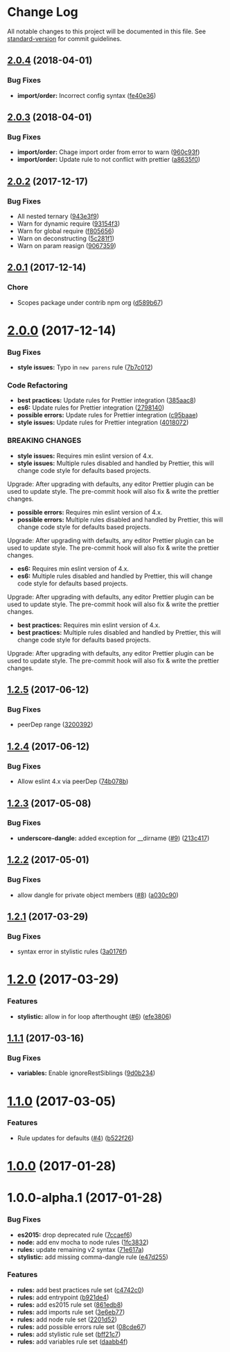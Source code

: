 # Change Log

All notable changes to this project will be documented in this file. See [standard-version](https://github.com/conventional-changelog/standard-version) for commit guidelines.

<a name="2.0.4"></a>
## [2.0.4](https://github.com/webpack-contrib/eslint-config-webpack/compare/v2.0.3...v2.0.4) (2018-04-01)


### Bug Fixes

* **import/order:** Incorrect config syntax ([fe40e36](https://github.com/webpack-contrib/eslint-config-webpack/commit/fe40e36))



<a name="2.0.3"></a>
## [2.0.3](https://github.com/webpack-contrib/eslint-config-webpack/compare/v2.0.2...v2.0.3) (2018-04-01)


### Bug Fixes

* **import/order:** Chage import order from error to warn ([960c93f](https://github.com/webpack-contrib/eslint-config-webpack/commit/960c93f))
* **import/order:** Update rule to not conflict with prettier ([a8635f0](https://github.com/webpack-contrib/eslint-config-webpack/commit/a8635f0))



<a name="2.0.2"></a>
## [2.0.2](https://github.com/webpack-contrib/eslint-config-webpack/compare/v2.0.1...v2.0.2) (2017-12-17)


### Bug Fixes

* All nested ternary ([943e3f9](https://github.com/webpack-contrib/eslint-config-webpack/commit/943e3f9))
* Warn for dynamic require ([93154f3](https://github.com/webpack-contrib/eslint-config-webpack/commit/93154f3))
* Warn for global require ([f805656](https://github.com/webpack-contrib/eslint-config-webpack/commit/f805656))
* Warn on deconstructing ([5c281f1](https://github.com/webpack-contrib/eslint-config-webpack/commit/5c281f1))
* Warn on param reasign ([9067359](https://github.com/webpack-contrib/eslint-config-webpack/commit/9067359))



<a name="2.0.1"></a>
## [2.0.1](https://github.com/webpack-contrib/eslint-config-webpack/compare/v2.0.0...v2.0.1) (2017-12-14)


### Chore

* Scopes package under contrib npm org ([d589b67](https://github.com/webpack-contrib/eslint-config-webpack/commit/d589b67))



<a name="2.0.0"></a>
# [2.0.0](https://github.com/webpack-contrib/eslint-config-webpack/compare/v1.2.5...v2.0.0) (2017-12-14)


### Bug Fixes

* **style issues:** Typo in `new parens` rule ([7b7c012](https://github.com/webpack-contrib/eslint-config-webpack/commit/7b7c012))


### Code Refactoring

* **best practices:** Update rules for Prettier integration ([385aac8](https://github.com/webpack-contrib/eslint-config-webpack/commit/385aac8))
* **es6:** Update rules for Prettier integration ([2798140](https://github.com/webpack-contrib/eslint-config-webpack/commit/2798140))
* **possible errors:** Update rules for Prettier integration ([c95baae](https://github.com/webpack-contrib/eslint-config-webpack/commit/c95baae))
* **style issues:** Update rules for Prettier integration ([4018072](https://github.com/webpack-contrib/eslint-config-webpack/commit/4018072))


### BREAKING CHANGES

* **style issues:** Requires min eslint version of 4.x.
* **style issues:** Multiple rules disabled and handled by Prettier, this will change code style for defaults based projects.

Upgrade: After upgrading with defaults, any editor Prettier plugin can be used to update style. The pre-commit hook will also fix & write the prettier changes.
* **possible errors:** Requires min eslint version of 4.x.
* **possible errors:** Multiple rules disabled and handled by Prettier, this will change code style for defaults based projects.

Upgrade: After upgrading with defaults, any editor Prettier plugin can be used to update style. The pre-commit hook will also fix & write the prettier changes.
* **es6:** Requires min eslint version of 4.x.
* **es6:** Multiple rules disabled and handled by Prettier, this will change code style for defaults based projects.

Upgrade: After upgrading with defaults, any editor Prettier plugin can be used to update style. The pre-commit hook will also fix & write the prettier changes.
* **best practices:** Requires min eslint version of 4.x.
* **best practices:** Multiple rules disabled and handled by Prettier, this will change code style for defaults based projects.

Upgrade: After upgrading with defaults, any editor Prettier plugin can be used to update style. The pre-commit hook will also fix & write the prettier changes.



<a name="1.2.5"></a>
## [1.2.5](https://github.com/webpack-contrib/eslint-config-webpack/compare/v1.2.4...v1.2.5) (2017-06-12)


### Bug Fixes

* peerDep range ([3200392](https://github.com/webpack-contrib/eslint-config-webpack/commit/3200392))



<a name="1.2.4"></a>
## [1.2.4](https://github.com/webpack-contrib/eslint-config-webpack/compare/v1.2.3...v1.2.4) (2017-06-12)


### Bug Fixes

* Allow eslint 4.x via peerDep ([74b078b](https://github.com/webpack-contrib/eslint-config-webpack/commit/74b078b))



<a name="1.2.3"></a>
## [1.2.3](https://github.com/webpack-contrib/eslint-config-webpack/compare/v1.2.2...v1.2.3) (2017-05-08)


### Bug Fixes

* **underscore-dangle:** added exception for __dirname ([#9](https://github.com/webpack-contrib/eslint-config-webpack/issues/9)) ([213c417](https://github.com/webpack-contrib/eslint-config-webpack/commit/213c417))



<a name="1.2.2"></a>
## [1.2.2](https://github.com/webpack-contrib/eslint-config-webpack/compare/v1.2.1...v1.2.2) (2017-05-01)


### Bug Fixes

* allow dangle for private object members ([#8](https://github.com/webpack-contrib/eslint-config-webpack/issues/8)) ([a030c90](https://github.com/webpack-contrib/eslint-config-webpack/commit/a030c90))



<a name="1.2.1"></a>
## [1.2.1](https://github.com/webpack-contrib/eslint-config-webpack/compare/v1.2.0...v1.2.1) (2017-03-29)


### Bug Fixes

* syntax error in stylistic rules ([3a0176f](https://github.com/webpack-contrib/eslint-config-webpack/commit/3a0176f))



<a name="1.2.0"></a>
# [1.2.0](https://github.com/webpack-contrib/eslint-config-webpack/compare/v1.1.1...v1.2.0) (2017-03-29)


### Features

* **stylistic:** allow in for loop afterthought ([#6](https://github.com/webpack-contrib/eslint-config-webpack/issues/6)) ([efe3806](https://github.com/webpack-contrib/eslint-config-webpack/commit/efe3806))



<a name="1.1.1"></a>
## [1.1.1](https://github.com/webpack-contrib/eslint-config-webpack/compare/v1.1.0...v1.1.1) (2017-03-16)


### Bug Fixes

* **variables:** Enable ignoreRestSiblings ([9d0b234](https://github.com/webpack-contrib/eslint-config-webpack/commit/9d0b234))



<a name="1.1.0"></a>
# [1.1.0](https://github.com/webpack-contrib/eslint-config-webpack/compare/v1.0.0...v1.1.0) (2017-03-05)


### Features

* Rule updates for defaults ([#4](https://github.com/webpack-contrib/eslint-config-webpack/issues/4)) ([b522f26](https://github.com/webpack-contrib/eslint-config-webpack/commit/b522f26))



<a name="1.0.0"></a>
# [1.0.0](https://github.com/webpack-contrib/eslint-config-webpack/compare/v1.0.0-alpha.1...v1.0.0) (2017-01-28)



<a name="1.0.0-alpha.1"></a>
# 1.0.0-alpha.1 (2017-01-28)


### Bug Fixes

* **es2015:** drop deprecated rule ([7ccaef6](https://github.com/webpack-contrib/eslint-config-webpack/commit/7ccaef6))
* **node:** add env mocha to node rules ([1fc3832](https://github.com/webpack-contrib/eslint-config-webpack/commit/1fc3832))
* **rules:** update remaining v2 syntax ([71e617a](https://github.com/webpack-contrib/eslint-config-webpack/commit/71e617a))
* **stylistic:** add missing comma-dangle rule ([e47d255](https://github.com/webpack-contrib/eslint-config-webpack/commit/e47d255))


### Features

* **rules:** add best practices rule set ([c4742c0](https://github.com/webpack-contrib/eslint-config-webpack/commit/c4742c0))
* **rules:** add entrypoint ([b921de4](https://github.com/webpack-contrib/eslint-config-webpack/commit/b921de4))
* **rules:** add es2015 rule set ([861edb8](https://github.com/webpack-contrib/eslint-config-webpack/commit/861edb8))
* **rules:** add imports rule set ([3e6eb77](https://github.com/webpack-contrib/eslint-config-webpack/commit/3e6eb77))
* **rules:** add node rule set ([2201d52](https://github.com/webpack-contrib/eslint-config-webpack/commit/2201d52))
* **rules:** add possible errors rule set ([08cde67](https://github.com/webpack-contrib/eslint-config-webpack/commit/08cde67))
* **rules:** add stylistic rule set ([bff21c7](https://github.com/webpack-contrib/eslint-config-webpack/commit/bff21c7))
* **rules:** add variables rule set ([daabb4f](https://github.com/webpack-contrib/eslint-config-webpack/commit/daabb4f))

